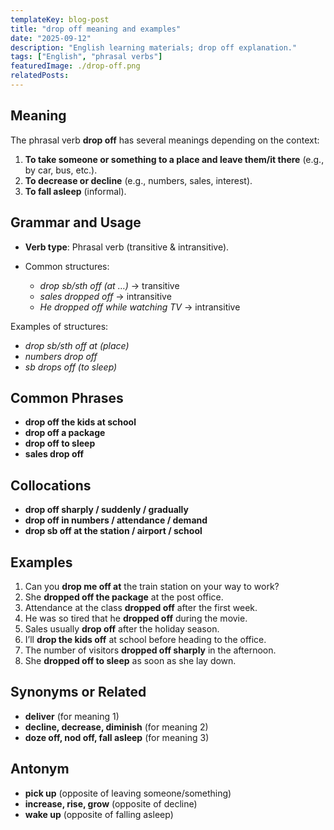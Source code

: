 ```yaml
---
templateKey: blog-post
title: "drop off meaning and examples"
date: "2025-09-12"
description: "English learning materials; drop off explanation."
tags: ["English", "phrasal verbs"]
featuredImage: ./drop-off.png
relatedPosts:
---
```


## Meaning

The phrasal verb **drop off** has several meanings depending on the context:

1. **To take someone or something to a place and leave them/it there**
   (e.g., by car, bus, etc.).
2. **To decrease or decline**
   (e.g., numbers, sales, interest).
3. **To fall asleep** (informal).

## Grammar and Usage

- **Verb type**: Phrasal verb (transitive & intransitive).
- Common structures:

  - _drop sb/sth off (at …)_ → transitive
  - _sales dropped off_ → intransitive
  - _He dropped off while watching TV_ → intransitive

Examples of structures:

- _drop sb/sth off at (place)_
- _numbers drop off_
- _sb drops off (to sleep)_

## Common Phrases

- **drop off the kids at school**
- **drop off a package**
- **drop off to sleep**
- **sales drop off**

## Collocations

- **drop off sharply / suddenly / gradually**
- **drop off in numbers / attendance / demand**
- **drop sb off at the station / airport / school**

## Examples

1. Can you **drop me off at** the train station on your way to work?
2. She **dropped off the package** at the post office.
3. Attendance at the class **dropped off** after the first week.
4. He was so tired that he **dropped off** during the movie.
5. Sales usually **drop off** after the holiday season.
6. I’ll **drop the kids off** at school before heading to the office.
7. The number of visitors **dropped off sharply** in the afternoon.
8. She **dropped off to sleep** as soon as she lay down.

## Synonyms or Related

- **deliver** (for meaning 1)
- **decline, decrease, diminish** (for meaning 2)
- **doze off, nod off, fall asleep** (for meaning 3)

## Antonym

- **pick up** (opposite of leaving someone/something)
- **increase, rise, grow** (opposite of decline)
- **wake up** (opposite of falling asleep)
